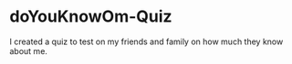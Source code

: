 # doYouKnowOm-Quiz 

I created a quiz to test on my friends and family on how much they know about me.

